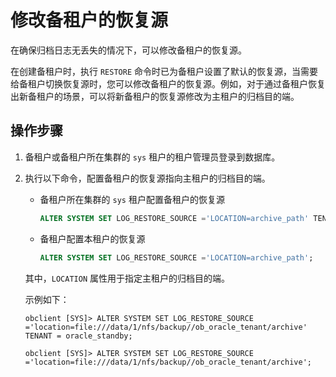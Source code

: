 # 修改备租户的恢复源

在确保归档日志无丢失的情况下，可以修改备租户的恢复源。

在创建备租户时，执行 `RESTORE` 命令时已为备租户设置了默认的恢复源，当需要给备租户切换恢复源时，您可以修改备租户的恢复源。例如，对于通过备租户恢复出新备租户的场景，可以将新备租户的恢复源修改为主租户的归档目的端。

## 操作步骤

1. 备租户或备租户所在集群的 `sys` 租户的租户管理员登录到数据库。

2. 执行以下命令，配置备租户的恢复源指向主租户的归档目的端。

   * 备租户所在集群的 `sys` 租户配置备租户的恢复源

     ```sql
     ALTER SYSTEM SET LOG_RESTORE_SOURCE ='LOCATION=archive_path' TENANT = tenant_name;
     ```

   * 备租户配置本租户的恢复源

     ```sql
     ALTER SYSTEM SET LOG_RESTORE_SOURCE ='LOCATION=archive_path';
     ```

   其中，`LOCATION` 属性用于指定主租户的归档目的端。

   示例如下：

   ```shell
   obclient [SYS]> ALTER SYSTEM SET LOG_RESTORE_SOURCE ='location=file:///data/1/nfs/backup//ob_oracle_tenant/archive' TENANT = oracle_standby;

   obclient [SYS]> ALTER SYSTEM SET LOG_RESTORE_SOURCE ='location=file:///data/1/nfs/backup//ob_oracle_tenant/archive';
   ```
